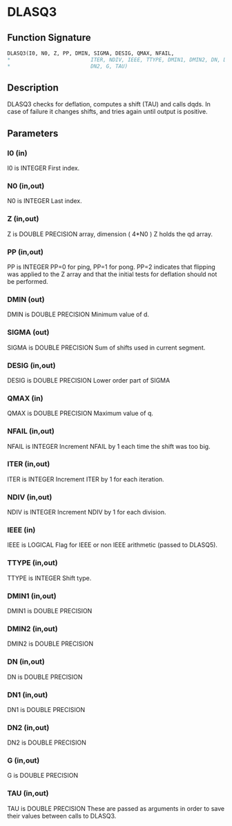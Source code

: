 # DLASQ3

## Function Signature

```fortran
DLASQ3(I0, N0, Z, PP, DMIN, SIGMA, DESIG, QMAX, NFAIL,
*                          ITER, NDIV, IEEE, TTYPE, DMIN1, DMIN2, DN, DN1,
*                          DN2, G, TAU)
```

## Description


 DLASQ3 checks for deflation, computes a shift (TAU) and calls dqds.
 In case of failure it changes shifts, and tries again until output
 is positive.

## Parameters

### I0 (in)

I0 is INTEGER First index.

### N0 (in,out)

N0 is INTEGER Last index.

### Z (in,out)

Z is DOUBLE PRECISION array, dimension ( 4*N0 ) Z holds the qd array.

### PP (in,out)

PP is INTEGER PP=0 for ping, PP=1 for pong. PP=2 indicates that flipping was applied to the Z array and that the initial tests for deflation should not be performed.

### DMIN (out)

DMIN is DOUBLE PRECISION Minimum value of d.

### SIGMA (out)

SIGMA is DOUBLE PRECISION Sum of shifts used in current segment.

### DESIG (in,out)

DESIG is DOUBLE PRECISION Lower order part of SIGMA

### QMAX (in)

QMAX is DOUBLE PRECISION Maximum value of q.

### NFAIL (in,out)

NFAIL is INTEGER Increment NFAIL by 1 each time the shift was too big.

### ITER (in,out)

ITER is INTEGER Increment ITER by 1 for each iteration.

### NDIV (in,out)

NDIV is INTEGER Increment NDIV by 1 for each division.

### IEEE (in)

IEEE is LOGICAL Flag for IEEE or non IEEE arithmetic (passed to DLASQ5).

### TTYPE (in,out)

TTYPE is INTEGER Shift type.

### DMIN1 (in,out)

DMIN1 is DOUBLE PRECISION

### DMIN2 (in,out)

DMIN2 is DOUBLE PRECISION

### DN (in,out)

DN is DOUBLE PRECISION

### DN1 (in,out)

DN1 is DOUBLE PRECISION

### DN2 (in,out)

DN2 is DOUBLE PRECISION

### G (in,out)

G is DOUBLE PRECISION

### TAU (in,out)

TAU is DOUBLE PRECISION These are passed as arguments in order to save their values between calls to DLASQ3.

